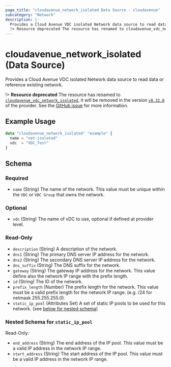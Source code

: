 ```yaml
---
page_title: "cloudavenue_network_isolated Data Source - cloudavenue"
subcategory: "Network"
description: |-
  Provides a Cloud Avenue VDC isolated Network data source to read data or reference existing network.
  !> Resource deprecated The resource has renamed to cloudavenue_vdc_network_isolated https://registry.terraform.io/providers/orange-cloudavenue/cloudavenue/latest/docs/data-sources/vdc_network_isolated, it will be removed in the version v0.32.0 https://github.com/orange-cloudavenue/terraform-provider-cloudavenue/milestone/20 of the provider. See the GitHub issue https://github.com/orange-cloudavenue/terraform-provider-cloudavenue/issues/880 for more information.
---
```


# cloudavenue_network_isolated (Data Source)

Provides a Cloud Avenue VDC isolated Network data source to read data or reference existing network. 

 !> **Resource deprecated** The resource has renamed to [`cloudavenue_vdc_network_isolated`](https://registry.terraform.io/providers/orange-cloudavenue/cloudavenue/latest/docs/data-sources/vdc_network_isolated), it will be removed in the version [`v0.32.0`](https://github.com/orange-cloudavenue/terraform-provider-cloudavenue/milestone/20) of the provider. See the [GitHub issue](https://github.com/orange-cloudavenue/terraform-provider-cloudavenue/issues/880) for more information.

## Example Usage

```terraform
data "cloudavenue_network_isolated" "example" {
  name = "net-isolated"
  vdc  = "VDC_Test"
}
```

<!-- schema generated by tfplugindocs -->
## Schema

### Required

- `name` (String) The name of the network. This value must be unique within the `VDC` or `VDC Group` that owns the network.

### Optional

- `vdc` (String) The name of vDC to use, optional if defined at provider level.

### Read-Only

- `description` (String) A description of the network.
- `dns1` (String) The primary DNS server IP address for the network.
- `dns2` (String) The secondary DNS server IP address for the network.
- `dns_suffix` (String) The DNS suffix for the network.
- `gateway` (String) The gateway IP address for the network. This value define also the network IP range with the prefix length.
- `id` (String) The ID of the network.
- `prefix_length` (Number) The prefix length for the network. This value must be a valid prefix length for the network IP range. (e.g. /24 for netmask 255.255.255.0).
- `static_ip_pool` (Attributes Set) A set of static IP pools to be used for this network. (see [below for nested schema](#nestedatt--static_ip_pool))

<a id="nestedatt--static_ip_pool"></a>
### Nested Schema for `static_ip_pool`

Read-Only:

- `end_address` (String) The end address of the IP pool. This value must be a valid IP address in the network IP range.
- `start_address` (String) The start address of the IP pool. This value must be a valid IP address in the network IP range.

